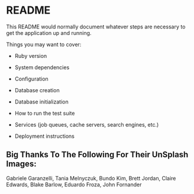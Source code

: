 # README

This README would normally document whatever steps are necessary to get the
application up and running.

Things you may want to cover:

* Ruby version

* System dependencies

* Configuration

* Database creation

* Database initialization

* How to run the test suite

* Services (job queues, cache servers, search engines, etc.)

* Deployment instructions

## Big Thanks To The Following For Their UnSplash Images:
Gabriele Garanzelli, Tania Melnyczuk, Bundo Kim, Brett Jordan, Claire Edwards, Blake Barlow,
Eduardo Froza, John Fornander
